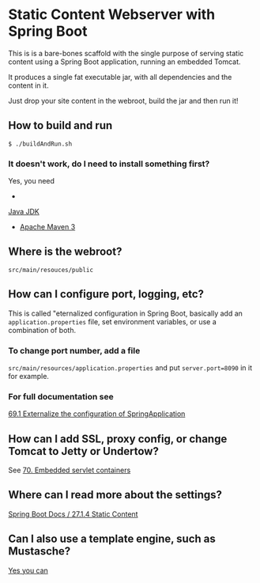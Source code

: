 # Static Content Webserver with Spring Boot
This is is a bare-bones scaffold with the single purpose of serving
static content using a Spring Boot application, running an embedded
Tomcat.

It produces a single fat executable jar, with all dependencies and the content in it.

Just drop your site content in the webroot, build the jar and then run it!

## How to build and run
```$ ./buildAndRun.sh```

### It doesn't work, do I need to install something first?
Yes, you need

-
[Java JDK](http://www.oracle.com/technetwork/java/javase/downloads/jdk8-downloads-2133151.html)
- [Apache Maven 3](https://maven.apache.org/)

## Where is the webroot?
```src/main/resouces/public```

## How can I configure port, logging, etc?
This is called "eternalized configuration in Spring Boot, basically
add an ```application.properties``` file, set environment variables,
or use a combination of both.

### To change port number, add a file
```src/main/resources/application.properties``` and put
```server.port=8090``` in it for example.


### For full documentation see
[69.1 Externalize the configuration of SpringApplication](https://docs.spring.io/spring-boot/docs/current/reference/html/howto-properties-and-configuration.html#howto-externalize-configuration)


## How can I add SSL, proxy config, or change Tomcat to Jetty or Undertow?

See [70. Embedded servlet containers](https://docs.spring.io/spring-boot/docs/current/reference/html/howto-embedded-servlet-containers.html)

## Where can I read more about the settings?
[Spring Boot Docs / 27.1.4 Static Content](http://docs.spring.io/spring-boot/docs/current/reference/html/boot-features-developing-web-applications.html#boot-features-spring-mvc-static-content)

## Can I also use a template engine, such as Mustasche?
[Yes you can](http://docs.spring.io/spring-boot/docs/current/reference/html/boot-features-developing-web-applications.html#boot-features-spring-mvc-template-engines)

